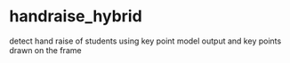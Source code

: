 # handraise_hybrid
detect hand raise of students using key point model output and key points drawn on the frame
